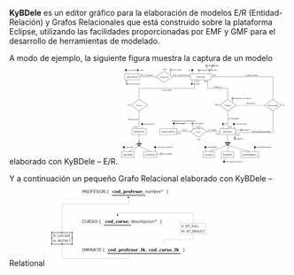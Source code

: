 **KyBDele** es un editor gráfico para la elaboración de modelos E/R (Entidad-Relación) y Grafos Relacionales que está construido sobre la plataforma Eclipse, utilizando las facilidades proporcionadas por EMF y GMF para el desarrollo de herramientas de modelado.

A modo de ejemplo, la siguiente figura muestra la captura de un modelo elaborado con KyBDele – E/R.
![LineaMetroMiniatura](https://github.com/KybeleResearch/KyBdele/blob/gh-pages/gh-pages/images/Linea_Metro-300x184.png)

Y a continuación un pequeño Grafo Relacional elaborado con KyBDele – Relational
![LineaMetroMiniatura](gh-pages/images/rdbms/profesor_rdbms_miniatura.png)
